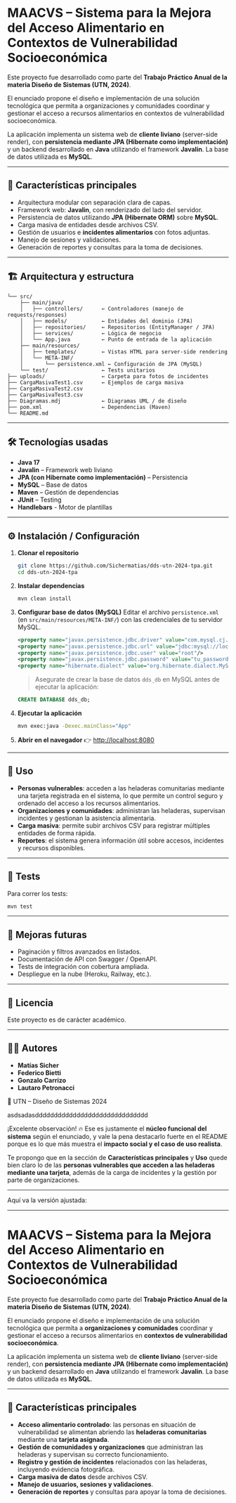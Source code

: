 # MAACVS – Sistema para la Mejora del Acceso Alimentario en Contextos de Vulnerabilidad Socioeconómica

Este proyecto fue desarrollado como parte del **Trabajo Práctico Anual de la materia Diseño de Sistemas (UTN, 2024)**.

El enunciado propone el diseño e implementación de una solución tecnológica que permita a organizaciones y comunidades coordinar y gestionar el acceso a recursos alimentarios en contextos de vulnerabilidad socioeconómica.

La aplicación implementa un sistema web de **cliente liviano** (server-side render), con **persistencia mediante JPA (Hibernate como implementación)** y un backend desarrollado en **Java** utilizando el framework **Javalin**.
La base de datos utilizada es **MySQL**.

---

## 📌 Características principales

* Arquitectura modular con separación clara de capas.
* Framework web: **Javalin**, con renderizado del lado del servidor.
* Persistencia de datos utilizando **JPA (Hibernate ORM)** sobre **MySQL**.
* Carga masiva de entidades desde archivos CSV.
* Gestión de usuarios e **incidentes alimentarios** con fotos adjuntas.
* Manejo de sesiones y validaciones.
* Generación de reportes y consultas para la toma de decisiones.

---

## 🏗 Arquitectura y estructura

```
└── src/
    ├── main/java/
    │   ├── controllers/      ← Controladores (manejo de requests/responses)
    │   ├── models/           ← Entidades del dominio (JPA)
    │   ├── repositories/     ← Repositorios (EntityManager / JPA)
    │   ├── services/         ← Lógica de negocio
    │   └── App.java          ← Punto de entrada de la aplicación
    ├── main/resources/
    │   ├── templates/        ← Vistas HTML para server-side rendering
    │   └── META-INF/
    │       └── persistence.xml ← Configuración de JPA (MySQL)
    └── test/                 ← Tests unitarios
├── uploads/                  ← Carpeta para fotos de incidentes
├── CargaMasivaTest1.csv      ← Ejemplos de carga masiva
├── CargaMasivaTest2.csv
├── CargaMasivaTest3.csv
├── Diagramas.mdj             ← Diagramas UML / de diseño
├── pom.xml                   ← Dependencias (Maven)
└── README.md
```

---

## 🛠 Tecnologías usadas

* **Java 17**
* **Javalin** – Framework web liviano
* **JPA (con Hibernate como implementación)** – Persistencia
* **MySQL** – Base de datos
* **Maven** – Gestión de dependencias
* **JUnit** – Testing
* **Handlebars** - Motor de plantillas

---

## ⚙️ Instalación / Configuración

1. **Clonar el repositorio**

   ```bash
   git clone https://github.com/Sichermatias/dds-utn-2024-tpa.git
   cd dds-utn-2024-tpa
   ```

2. **Instalar dependencias**

   ```bash
   mvn clean install
   ```

3. **Configurar base de datos (MySQL)**
   Editar el archivo `persistence.xml` (en `src/main/resources/META-INF/`) con las credenciales de tu servidor MySQL.

   ```xml
   <property name="javax.persistence.jdbc.driver" value="com.mysql.cj.jdbc.Driver"/>
   <property name="javax.persistence.jdbc.url" value="jdbc:mysql://localhost:3306/dds_db?serverTimezone=UTC"/>
   <property name="javax.persistence.jdbc.user" value="root"/>
   <property name="javax.persistence.jdbc.password" value="tu_password"/>
   <property name="hibernate.dialect" value="org.hibernate.dialect.MySQL8Dialect"/>
   ```

   > Asegurate de crear la base de datos `dds_db` en MySQL antes de ejecutar la aplicación:

   ```sql
   CREATE DATABASE dds_db;
   ```

4. **Ejecutar la aplicación**

   ```bash
   mvn exec:java -Dexec.mainClass="App"
   ```

5. **Abrir en el navegador**
   👉 [http://localhost:8080](http://localhost:8080)

---

## 🚀 Uso

* **Personas vulnerables**: acceden a las heladeras comunitarias mediante una tarjeta registrada en el sistema, lo que permite un control seguro y ordenado del acceso a los recursos alimentarios.
* **Organizaciones y comunidades**: administran las heladeras, supervisan incidentes y gestionan la asistencia alimentaria.
* **Carga masiva**: permite subir archivos CSV para registrar múltiples entidades de forma rápida.
* **Reportes**: el sistema genera información útil sobre accesos, incidentes y recursos disponibles.

---

## 🧪 Tests

Para correr los tests:

```bash
mvn test
```

---

## 🌱 Mejoras futuras

* Paginación y filtros avanzados en listados.
* Documentación de API con Swagger / OpenAPI.
* Tests de integración con cobertura ampliada.
* Despliegue en la nube (Heroku, Railway, etc.).

---

## 📝 Licencia

Este proyecto es de carácter académico.

---

## 👨‍💻 Autores

* **Matías Sicher**
* **Federico Bietti**
* **Gonzalo Carrizo**
* **Lautaro Petronacci**

📍 UTN – Diseño de Sistemas 2024




asdsadasdddddddddddddddddddddddddddddd


¡Excelente observación! 🔥
Ese es justamente el **núcleo funcional del sistema** según el enunciado, y vale la pena destacarlo fuerte en el README porque es lo que más muestra el **impacto social y el caso de uso realista**.

Te propongo que en la sección de **Características principales** y **Uso** quede bien claro lo de las **personas vulnerables que acceden a las heladeras mediante una tarjeta**, además de la carga de incidentes y la gestión por parte de organizaciones.

---

Aquí va la versión ajustada:

---

# MAACVS – Sistema para la Mejora del Acceso Alimentario en Contextos de Vulnerabilidad Socioeconómica

Este proyecto fue desarrollado como parte del **Trabajo Práctico Anual de la materia Diseño de Sistemas (UTN, 2024)**.

El enunciado propone el diseño e implementación de una solución tecnológica que permita a **organizaciones y comunidades** coordinar y gestionar el acceso a recursos alimentarios en **contextos de vulnerabilidad socioeconómica**.

La aplicación implementa un sistema web de **cliente liviano** (server-side render), con **persistencia mediante JPA (Hibernate como implementación)** y un backend desarrollado en **Java** utilizando el framework **Javalin**.
La base de datos utilizada es **MySQL**.

---

## 📌 Características principales

* **Acceso alimentario controlado**: las personas en situación de vulnerabilidad se alimentan abriendo las **heladeras comunitarias** mediante una **tarjeta asignada**.
* **Gestión de comunidades y organizaciones** que administran las heladeras y supervisan su correcto funcionamiento.
* **Registro y gestión de incidentes** relacionados con las heladeras, incluyendo evidencia fotográfica.
* **Carga masiva de datos** desde archivos CSV.
* **Manejo de usuarios, sesiones y validaciones**.
* **Generación de reportes** y consultas para apoyar la toma de decisiones.